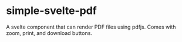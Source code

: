 # simple-svelte-pdf

A svelte component that can render PDF files using pdfjs. Comes with zoom, print, and download buttons.

